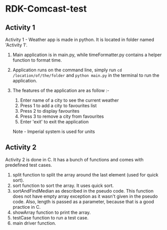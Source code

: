 # RDK-Comcast-test

## Activity 1

Activity 1 - Weather app is made in python. It is located in folder named 'Activity 1'.

1. Main application is in main.py, while timeFormatter.py contains a helper function to format time.
2. Application runs on the command line, simply run ```cd /location/of/the/folder``` and ```python main.py``` in the terminal to run the application.
3. The features of the application are as follow :-
     
    1. Enter name of a city to see the current weather
    2. Press 1 to add a city to favourites list
    3. Press 2 to display favourites
    4. Press 3 to remove a city from favourites
    5. Enter 'exit' to exit the application
              
    Note - Imperial system is used for units

## Activity 2

Activity 2 is done in C. It has a bunch of functions and comes with predefined test cases.
1. split function to split the array around the last element (used for quick sort).
2. sort function to sort the array. It uses quick sort.
3. sortAndFindMedian as described in the pseudo code. This function does not have empty array exception as it wasn't given in the pseudo code. Also, length is passed as a parameter, because that is a good practice in C.
4. showArray function to print the array.
5. testCase function to run a test case.
6. main driver function.